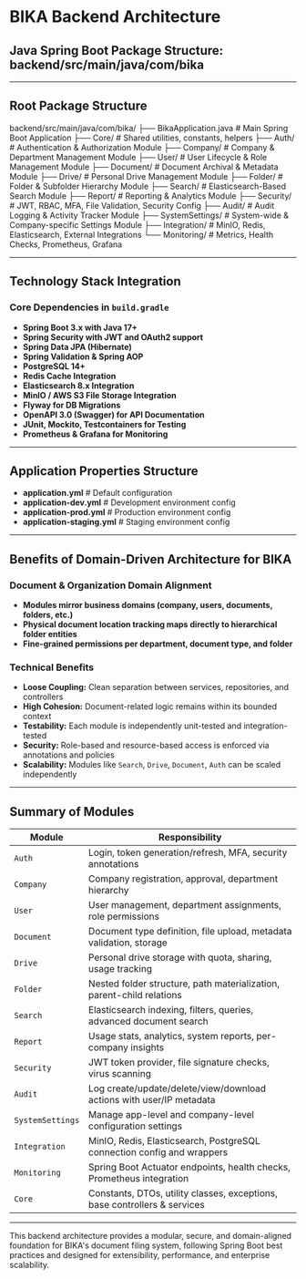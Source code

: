 # BIKA Backend Architecture  
## Java Spring Boot Package Structure: backend/src/main/java/com/bika

---

## Root Package Structure

backend/src/main/java/com/bika/
├── BikaApplication.java                  # Main Spring Boot Application
├── Core/                                 # Shared utilities, constants, helpers
├── Auth/                                 # Authentication & Authorization Module
├── Company/                              # Company & Department Management Module
├── User/                                 # User Lifecycle & Role Management Module
├── Document/                             # Document Archival & Metadata Module
├── Drive/                                # Personal Drive Management Module
├── Folder/                               # Folder & Subfolder Hierarchy Module
├── Search/                               # Elasticsearch-Based Search Module
├── Report/                               # Reporting & Analytics Module
├── Security/                             # JWT, RBAC, MFA, File Validation, Security Config
├── Audit/                                # Audit Logging & Activity Tracker Module
├── SystemSettings/                       # System-wide & Company-specific Settings Module
├── Integration/                          # MinIO, Redis, Elasticsearch, External Integrations
└── Monitoring/                           # Metrics, Health Checks, Prometheus, Grafana

---

## Technology Stack Integration

### Core Dependencies in `build.gradle`

- **Spring Boot 3.x with Java 17+**
- **Spring Security with JWT and OAuth2 support**
- **Spring Data JPA (Hibernate)**
- **Spring Validation & Spring AOP**
- **PostgreSQL 14+**
- **Redis Cache Integration**
- **Elasticsearch 8.x Integration**
- **MinIO / AWS S3 File Storage Integration**
- **Flyway for DB Migrations**
- **OpenAPI 3.0 (Swagger) for API Documentation**
- **JUnit, Mockito, Testcontainers for Testing**
- **Prometheus & Grafana for Monitoring**

---

## Application Properties Structure

- **application.yml**                      # Default configuration
- **application-dev.yml**                  # Development environment config
- **application-prod.yml**                 # Production environment config
- **application-staging.yml**              # Staging environment config

---

## Benefits of Domain-Driven Architecture for BIKA

### Document & Organization Domain Alignment

- **Modules mirror business domains (company, users, documents, folders, etc.)**
- **Physical document location tracking maps directly to hierarchical folder entities**
- **Fine-grained permissions per department, document type, and folder**

### Technical Benefits

- **Loose Coupling:** Clean separation between services, repositories, and controllers
- **High Cohesion:** Document-related logic remains within its bounded context
- **Testability:** Each module is independently unit-tested and integration-tested
- **Security:** Role-based and resource-based access is enforced via annotations and policies
- **Scalability:** Modules like `Search`, `Drive`, `Document`, `Auth` can be scaled independently

---

## Summary of Modules

| Module            | Responsibility                                                              |
|------------------|-------------------------------------------------------------------------------|
| `Auth`           | Login, token generation/refresh, MFA, security annotations                    |
| `Company`        | Company registration, approval, department hierarchy                          |
| `User`           | User management, department assignments, role permissions                     |
| `Document`       | Document type definition, file upload, metadata validation, storage           |
| `Drive`          | Personal drive storage with quota, sharing, usage tracking                    |
| `Folder`         | Nested folder structure, path materialization, parent-child relations         |
| `Search`         | Elasticsearch indexing, filters, queries, advanced document search            |
| `Report`         | Usage stats, analytics, system reports, per-company insights                  |
| `Security`       | JWT token provider, file signature checks, virus scanning                     |
| `Audit`          | Log create/update/delete/view/download actions with user/IP metadata         |
| `SystemSettings` | Manage app-level and company-level configuration settings                     |
| `Integration`    | MinIO, Redis, Elasticsearch, PostgreSQL connection config and wrappers        |
| `Monitoring`     | Spring Boot Actuator endpoints, health checks, Prometheus integration         |
| `Core`           | Constants, DTOs, utility classes, exceptions, base controllers & services     |

---

This backend architecture provides a modular, secure, and domain-aligned foundation for BIKA's document filing system, following Spring Boot best practices and designed for extensibility, performance, and enterprise scalability.
